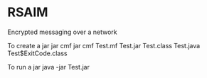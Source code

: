 
# RSAIM
Encrypted messaging over a network

To create a jar
jar cmf <ManfiestFile> <JarFile> <IncludedFiles>
jar cmf Test.mf Test.jar Test.class Test.java Test$ExitCode.class
  
To run a jar
java -jar Test.jar
